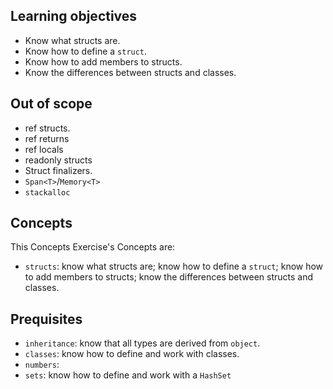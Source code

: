 ## Learning objectives

- Know what structs are.
- Know how to define a `struct`.
- Know how to add members to structs.
- Know the differences between structs and classes.

## Out of scope

- ref structs.
- ref returns
- ref locals
- readonly structs
- Struct finalizers.
- `Span<T>`/`Memory<T>`
- `stackalloc`

## Concepts

This Concepts Exercise's Concepts are:

- `structs`: know what structs are; know how to define a `struct`; know how to add members to structs; know the differences between structs and classes.

## Prequisites

- `inheritance`: know that all types are derived from `object`.
- `classes`: know how to define and work with classes.
- `numbers`:
- `sets`: know how to define and work with a `HashSet`
